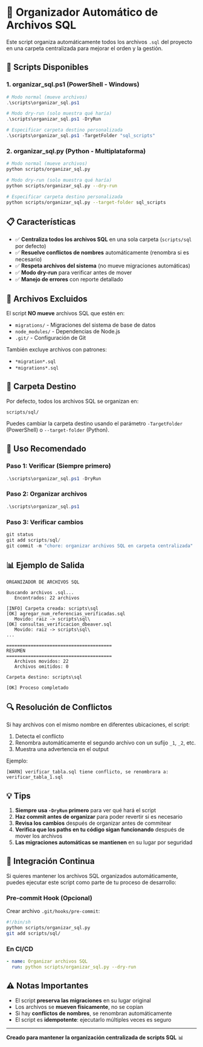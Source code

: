 # 📁 Organizador Automático de Archivos SQL

Este script organiza automáticamente todos los archivos `.sql` del proyecto en una carpeta centralizada para mejorar el orden y la gestión.

## 🚀 Scripts Disponibles

### 1. **organizar_sql.ps1** (PowerShell - Windows)
```powershell
# Modo normal (mueve archivos)
.\scripts\organizar_sql.ps1

# Modo dry-run (solo muestra qué haría)
.\scripts\organizar_sql.ps1 -DryRun

# Especificar carpeta destino personalizada
.\scripts\organizar_sql.ps1 -TargetFolder "sql_scripts"
```

### 2. **organizar_sql.py** (Python - Multiplataforma)
```bash
# Modo normal (mueve archivos)
python scripts/organizar_sql.py

# Modo dry-run (solo muestra qué haría)
python scripts/organizar_sql.py --dry-run

# Especificar carpeta destino personalizada
python scripts/organizar_sql.py --target-folder sql_scripts
```

## 📋 Características

- ✅ **Centraliza todos los archivos SQL** en una sola carpeta (`scripts/sql` por defecto)
- ✅ **Resuelve conflictos de nombres** automáticamente (renombra si es necesario)
- ✅ **Respeta archivos del sistema** (no mueve migraciones automáticas)
- ✅ **Modo dry-run** para verificar antes de mover
- ✅ **Manejo de errores** con reporte detallado

## 🚫 Archivos Excluidos

El script **NO mueve** archivos SQL que estén en:
- `migrations/` - Migraciones del sistema de base de datos
- `node_modules/` - Dependencias de Node.js
- `.git/` - Configuración de Git

También excluye archivos con patrones:
- `*migration*.sql`
- `*migrations*.sql`

## 📂 Carpeta Destino

Por defecto, todos los archivos SQL se organizan en:
```
scripts/sql/
```

Puedes cambiar la carpeta destino usando el parámetro `-TargetFolder` (PowerShell) o `--target-folder` (Python).

## 🔧 Uso Recomendado

### Paso 1: Verificar (Siempre primero)
```powershell
.\scripts\organizar_sql.ps1 -DryRun
```

### Paso 2: Organizar archivos
```powershell
.\scripts\organizar_sql.ps1
```

### Paso 3: Verificar cambios
```powershell
git status
git add scripts/sql/
git commit -m "chore: organizar archivos SQL en carpeta centralizada"
```

## 📊 Ejemplo de Salida

```
ORGANIZADOR DE ARCHIVOS SQL

Buscando archivos .sql...
   Encontrados: 22 archivos

[INFO] Carpeta creada: scripts\sql
[OK] agregar_num_referencias_verificadas.sql
   Movido: raiz -> scripts\sql\
[OK] consultas_verificacion_dbeaver.sql
   Movido: raiz -> scripts\sql\
...

=======================================
RESUMEN
=======================================
   Archivos movidos: 22
   Archivos omitidos: 0

Carpeta destino: scripts\sql

[OK] Proceso completado
```

## 🔍 Resolución de Conflictos

Si hay archivos con el mismo nombre en diferentes ubicaciones, el script:
1. Detecta el conflicto
2. Renombra automáticamente el segundo archivo con un sufijo `_1`, `_2`, etc.
3. Muestra una advertencia en el output

Ejemplo:
```
[WARN] verificar_tabla.sql tiene conflicto, se renombrara a: verificar_tabla_1.sql
```

## 💡 Tips

1. **Siempre usa `-DryRun` primero** para ver qué hará el script
2. **Haz commit antes de organizar** para poder revertir si es necesario
3. **Revisa los cambios** después de organizar antes de commitear
4. **Verifica que los paths en tu código sigan funcionando** después de mover los archivos
5. **Las migraciones automáticas se mantienen** en su lugar por seguridad

## 🔄 Integración Continua

Si quieres mantener los archivos SQL organizados automáticamente, puedes ejecutar este script como parte de tu proceso de desarrollo:

### Pre-commit Hook (Opcional)
Crear archivo `.git/hooks/pre-commit`:
```bash
#!/bin/sh
python scripts/organizar_sql.py
git add scripts/sql/
```

### En CI/CD
```yaml
- name: Organizar archivos SQL
  run: python scripts/organizar_sql.py --dry-run
```

## ⚠️ Notas Importantes

- El script **preserva las migraciones** en su lugar original
- Los archivos se **mueven físicamente**, no se copian
- Si hay **conflictos de nombres**, se renombran automáticamente
- El script es **idempotente**: ejecutarlo múltiples veces es seguro

---

**Creado para mantener la organización centralizada de scripts SQL** 📊

